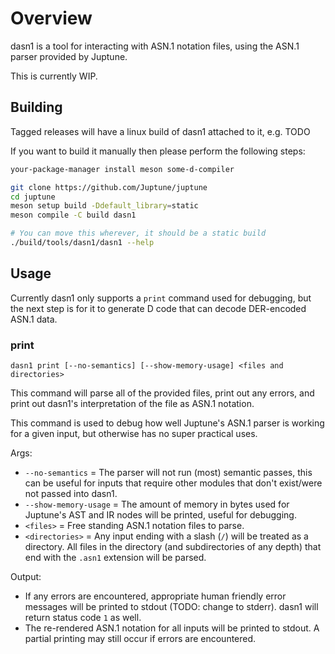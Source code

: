 # Overview

dasn1 is a tool for interacting with ASN.1 notation files, using the ASN.1 parser provided by Juptune.

This is currently WIP.

## Building

Tagged releases will have a linux build of dasn1 attached to it, e.g. TODO

If you want to build it manually then please perform the following steps:

```bash
your-package-manager install meson some-d-compiler

git clone https://github.com/Juptune/juptune
cd juptune
meson setup build -Ddefault_library=static
meson compile -C build dasn1

# You can move this wherever, it should be a static build
./build/tools/dasn1/dasn1 --help
```

## Usage

Currently dasn1 only supports a `print` command used for debugging, but the next step is for it to generate D code that can decode DER-encoded ASN.1 data.

### print

```
dasn1 print [--no-semantics] [--show-memory-usage] <files and directories>
```

This command will parse all of the provided files, print out any errors, and print out dasn1's interpretation of the file as ASN.1 notation.

This command is used to debug how well Juptune's ASN.1 parser is working for a given input, but otherwise has no super practical uses.

Args:

* `--no-semantics` = The parser will not run (most) semantic passes, this can be useful for inputs that require other modules that don't exist/were not passed into dasn1.
* `--show-memory-usage` = The amount of memory in bytes used for Juptune's AST and IR nodes will be printed, useful for debugging.
* `<files>` = Free standing ASN.1 notation files to parse.
* `<directories>` = Any input ending with a slash (`/`) will be treated as a directory. All files in the directory (and subdirectories of any depth) that end with the `.asn1` extension will be parsed.

Output:

* If any errors are encountered, appropriate human friendly error messages will be printed to stdout (TODO: change to stderr). dasn1 will return status code `1` as well.
* The re-rendered ASN.1 notation for all inputs will be printed to stdout. A partial printing may still occur if errors are encountered.